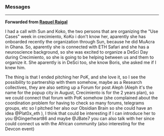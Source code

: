 ### Messages

***

**Forwarded from [Raquel Raigal](https://t.me/rraigal)**

I had a call with Sun and Koko, the two persons that are organizing the "Use Cases" week in crecimiento, KoKo i don't know her, aparently she has onboarded recently the organization through Sun, because he did MuAcra in Ghana. So, aparently she is connected with ETH Safari and she has a neuroscience background, so she was excited to organize a DeSci Day during Crecimiento, so she is going to be helping between us and them to organize it. She aparently is in DeSci too, she know Boris, she asked me if I knew him. 

The thing is that I ended pitching her PoK, and she love it, so I see the possibility to partnership with them somehow, maybe as a Research collectives, they are also setting up a Forum for post Aleph (Aleph it's the name for the popup city in August, Crecimiento is for the 2 years plan), so we could connect that forum with PoK somehow (she complained about the coordination problem for having to check so many forums, telegrams groups, etc so I pitched her also our Obsidian Brain so she could have an idea @Plat0x_eth ), I think that could be interesting if I can introduce her to you @Gingerheart86 and maybe @JBate7 you can also talk with her since could connect us with the African community (also interesting for the Devcon event)